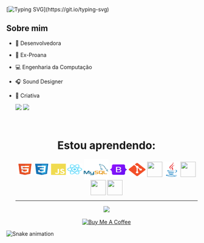 [![Typing SVG](https://readme-typing-svg.herokuapp.com/?color=471BA6&size=35&center=true&vCenter=true&width=1000&lines=My+name+is+Gabriella+Hernandes;I'm+21+years+old;I'm+from+Brazil;Be+welcome!)](https://git.io/typing-svg)

## Sobre mim
- :dart: Desenvolvedora
- :blue_heart: Ex-Proana
- :computer: Engenharia da Computação 
- :headphones: Sound Designer
- :star2: Criativa

  <div>
    <img src="https://github-readme-stats.vercel.app/api?username=gaabs16&show_icons=true&theme=midnight-purple&include_all_commits=true&count_private=true"/>
    <img src="https://github-readme-stats.vercel.app/api/top-langs/?username=gaabs16&layout=compact&langs_count=16&theme=midnight-purple"/>
  </div>
  <br>
  <div align="center"> 
    <div style="display: inline_block"><br>
      <h1 align="center">Estou aprendendo:</h1>
      <img align="center" height="30" width="40" src="https://raw.githubusercontent.com/devicons/devicon/master/icons/html5/html5-original.svg">
      <img align="center" height="30" width="40" src="https://raw.githubusercontent.com/devicons/devicon/master/icons/css3/css3-original.svg">
      <img align="center" height="30" width="40" src="https://raw.githubusercontent.com/devicons/devicon/master/icons/javascript/javascript-plain.svg">
      <img align="center" height="30" width="40" src="https://raw.githubusercontent.com/devicons/devicon/master/icons/react/react-original.svg">
      <img align="center" height="55" width="65" src="https://raw.githubusercontent.com/devicons/devicon/master/icons/mysql/mysql-original-wordmark.svg">
      <img align="center" height="35" width="45" src="https://raw.githubusercontent.com/devicons/devicon/master/icons/bootstrap/bootstrap-original.svg">
      <img align="center" height="35" width="45" src="https://raw.githubusercontent.com/devicons/devicon/master/icons/git/git-original.svg">
      <img src="https://www.vectorlogo.zone/logos/figma/figma-icon.svg" align="center" width="40" height="40"/>
      <img src="https://raw.githubusercontent.com/devicons/devicon/master/icons/java/java-original.svg" align="center" width="40" height="40"/>
      <img src="https://cdn.worldvectorlogo.com/logos/nextjs-2.svg" align="center" width="40" height="40"/> 
      <img src="https://www.vectorlogo.zone/logos/springio/springio-icon.svg" align="center" width="40" height="40"/> 
      <img src="https://www.vectorlogo.zone/logos/tailwindcss/tailwindcss-icon.svg" align="center" width="40" height="40"/>
    </div>
  </div>
  <hr>
  <div align="center">
	  <a href="https://www.linkedin.com/in/gabriella-hernandes/" target="_blank"><img src="https://img.shields.io/badge/-LinkedIn-%230077B5?style=for-the-badge&logo=linkedin&logoColor=white" target="_blank"></a> 
  </div>
      
  <p align="center">
      <a href="https://www.buymeacoffee.com/gabriella.hernandes" target="_blank"><img src="https://cdn.buymeacoffee.com/buttons/v2/default-violet.png" alt="Buy Me A Coffee" style="height: 60px !important;width: 217px !important;" ></a>
  </p>
  
![Snake animation](https://github.com/LuigiGF/LuigiGF/blob/output/github-contribution-grid-snake.svg)
